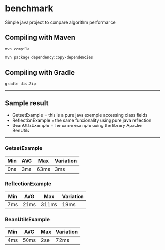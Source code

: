 # benchmark
Simple java project to compare algorithm performance

## Compiling with Maven 

``` mvn compile ```

``` 
mvn package dependency:copy-dependencies 
```

## Compiling with Gradle 

```
gradle distZip
```

---

## Sample result

* GetsetExample = this is a pure java exemple accessing class fields
* ReflectionExample = the same funcionality using pure java reflection
* BeanUtilsExample  = the same example using the library Apache BenUtils
---

###  GetsetExample
| Min      | AVG       | Max       | Variation |
|----------|-----------|-----------|-----------|
|      0ns |      3ms  |     63ms  |      3ms  |

### ReflectionExample
| Min      | AVG       | Max       | Variation |
|----------|-----------|-----------|-----------|
|      7ms |     21ms  |    311ms  |     19ms  |

### BeanUtilsExample
| Min      | AVG       | Max       | Variation |
|----------|-----------|-----------|-----------|
|      4ms |     50ms  |      2se  |     72ms  |
